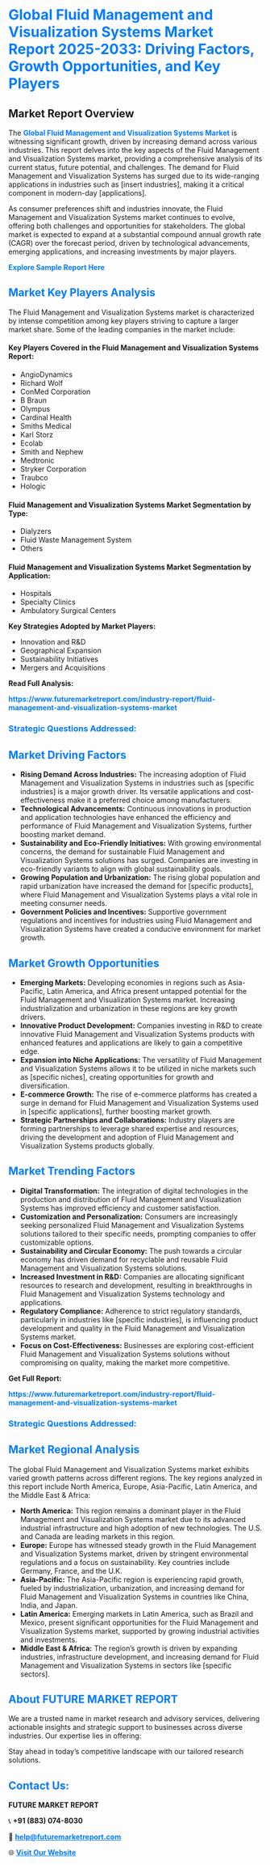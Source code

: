 <h1 style="color: #007BFF;">Global Fluid Management and Visualization Systems Market Report 2025-2033: Driving Factors, Growth Opportunities, and Key Players</h1>

<section id="overview">
<h2>Market Report Overview</h2>
<p>The <a href="https://www.futuremarketreport.com/industry-report/fluid-management-and-visualization-systems-market" style="color: #007BFF; text-decoration: none;"><strong>Global Fluid Management and Visualization Systems Market</strong></a> is witnessing significant growth, driven by increasing demand across various industries. This report delves into the key aspects of the Fluid Management and Visualization Systems market, providing a comprehensive analysis of its current status, future potential, and challenges. The demand for Fluid Management and Visualization Systems has surged due to its wide-ranging applications in industries such as [insert industries], making it a critical component in modern-day [applications].</p>
<p>As consumer preferences shift and industries innovate, the Fluid Management and Visualization Systems market continues to evolve, offering both challenges and opportunities for stakeholders. The global market is expected to expand at a substantial compound annual growth rate (CAGR) over the forecast period, driven by technological advancements, emerging applications, and increasing investments by major players.</p>
</section>

<section id="overview">
<p><a href="https://www.futuremarketreport.com/request-sample/reportId=45575" style="color: #007BFF; text-decoration: none;"><strong>Explore Sample Report Here</strong></a></p>
</section>

<section id="key-players">
<h2 style="color: #007BFF;">Market Key Players Analysis</h2>
<p>The Fluid Management and Visualization Systems market is characterized by intense competition among key players striving to capture a larger market share. Some of the leading companies in the market include:</p>
<h4>Key Players Covered in the Fluid Management and Visualization Systems Report:</h4>
<ul><li>AngioDynamics</li><li>Richard Wolf</li><li>ConMed Corporation</li><li>B Braun</li><li>Olympus</li><li>Cardinal Health</li><li>Smiths Medical</li><li>Karl Storz</li><li>Ecolab</li><li>Smith and Nephew</li><li>Medtronic</li><li>Stryker Corporation</li><li>Traubco</li><li>Hologic</li></ul>
<h4>Fluid Management and Visualization Systems Market Segmentation by Type:</h4>
<ul><li>Dialyzers</li><li>Fluid Waste Management System</li><li>Others</li></ul>

<h4>Fluid Management and Visualization Systems Market Segmentation by Application:</h4>
<ul><li>Hospitals</li><li>Specialty Clinics</li><li>Ambulatory Surgical Centers</li></ul>
<p><strong>Key Strategies Adopted by Market Players:</strong></p>
<ul>
<li>Innovation and R&D</li>
<li>Geographical Expansion</li>
<li>Sustainability Initiatives</li>
<li>Mergers and Acquisitions</li>
</ul>
</section>

<section>
<p><strong>Read Full Analysis: </strong></p><a href="https://www.futuremarketreport.com/industry-report/fluid-management-and-visualization-systems-market" style="color: #007BFF; text-decoration: none;"><strong>https://www.futuremarketreport.com/industry-report/fluid-management-and-visualization-systems-market</strong></a>
<h3 style="color: #007BFF;">Strategic Questions Addressed:</h3>
</section>

<section id="driving-factors">
<h2 style="color: #007BFF;">Market Driving Factors</h2>
<ul>
<li><strong>Rising Demand Across Industries:</strong> The increasing adoption of Fluid Management and Visualization Systems in industries such as [specific industries] is a major growth driver. Its versatile applications and cost-effectiveness make it a preferred choice among manufacturers.</li>
<li><strong>Technological Advancements:</strong> Continuous innovations in production and application technologies have enhanced the efficiency and performance of Fluid Management and Visualization Systems, further boosting market demand.</li>
<li><strong>Sustainability and Eco-Friendly Initiatives:</strong> With growing environmental concerns, the demand for sustainable Fluid Management and Visualization Systems solutions has surged. Companies are investing in eco-friendly variants to align with global sustainability goals.</li>
<li><strong>Growing Population and Urbanization:</strong> The rising global population and rapid urbanization have increased the demand for [specific products], where Fluid Management and Visualization Systems plays a vital role in meeting consumer needs.</li>
<li><strong>Government Policies and Incentives:</strong> Supportive government regulations and incentives for industries using Fluid Management and Visualization Systems have created a conducive environment for market growth.</li>
</ul>
</section>

<section id="growth-opportunities">
<h2 style="color: #007BFF;">Market Growth Opportunities</h2>
<ul>
<li><strong>Emerging Markets:</strong> Developing economies in regions such as Asia-Pacific, Latin America, and Africa present untapped potential for the Fluid Management and Visualization Systems market. Increasing industrialization and urbanization in these regions are key growth drivers.</li>
<li><strong>Innovative Product Development:</strong> Companies investing in R&D to create innovative Fluid Management and Visualization Systems products with enhanced features and applications are likely to gain a competitive edge.</li>
<li><strong>Expansion into Niche Applications:</strong> The versatility of Fluid Management and Visualization Systems allows it to be utilized in niche markets such as [specific niches], creating opportunities for growth and diversification.</li>
<li><strong>E-commerce Growth:</strong> The rise of e-commerce platforms has created a surge in demand for Fluid Management and Visualization Systems used in [specific applications], further boosting market growth.</li>
<li><strong>Strategic Partnerships and Collaborations:</strong> Industry players are forming partnerships to leverage shared expertise and resources, driving the development and adoption of Fluid Management and Visualization Systems products globally.</li>
</ul>
</section>

<section id="trending-factors">
<h2 style="color: #007BFF;">Market Trending Factors</h2>
<ul>
<li><strong>Digital Transformation:</strong> The integration of digital technologies in the production and distribution of Fluid Management and Visualization Systems has improved efficiency and customer satisfaction.</li>
<li><strong>Customization and Personalization:</strong> Consumers are increasingly seeking personalized Fluid Management and Visualization Systems solutions tailored to their specific needs, prompting companies to offer customizable options.</li>
<li><strong>Sustainability and Circular Economy:</strong> The push towards a circular economy has driven demand for recyclable and reusable Fluid Management and Visualization Systems solutions.</li>
<li><strong>Increased Investment in R&D:</strong> Companies are allocating significant resources to research and development, resulting in breakthroughs in Fluid Management and Visualization Systems technology and applications.</li>
<li><strong>Regulatory Compliance:</strong> Adherence to strict regulatory standards, particularly in industries like [specific industries], is influencing product development and quality in the Fluid Management and Visualization Systems market.</li>
<li><strong>Focus on Cost-Effectiveness:</strong> Businesses are exploring cost-efficient Fluid Management and Visualization Systems solutions without compromising on quality, making the market more competitive.</li>
</ul>
</section>

<section>
<p><strong>Get Full Report: </strong></p><a href="https://www.futuremarketreport.com/industry-report/fluid-management-and-visualization-systems-market" style="color: #007BFF; text-decoration: none;"><strong>https://www.futuremarketreport.com/industry-report/fluid-management-and-visualization-systems-market</strong></a>
<h3 style="color: #007BFF;">Strategic Questions Addressed:</h3>
</section>


<section id="regional-analysis">
<h2 style="color: #007BFF;">Market Regional Analysis</h2>
<p>The global Fluid Management and Visualization Systems market exhibits varied growth patterns across different regions. The key regions analyzed in this report include North America, Europe, Asia-Pacific, Latin America, and the Middle East & Africa:</p>
<ul>
<li><strong>North America:</strong> This region remains a dominant player in the Fluid Management and Visualization Systems market due to its advanced industrial infrastructure and high adoption of new technologies. The U.S. and Canada are leading markets in this region.</li>
<li><strong>Europe:</strong> Europe has witnessed steady growth in the Fluid Management and Visualization Systems market, driven by stringent environmental regulations and a focus on sustainability. Key countries include Germany, France, and the U.K.</li>
<li><strong>Asia-Pacific:</strong> The Asia-Pacific region is experiencing rapid growth, fueled by industrialization, urbanization, and increasing demand for Fluid Management and Visualization Systems in countries like China, India, and Japan.</li>
<li><strong>Latin America:</strong> Emerging markets in Latin America, such as Brazil and Mexico, present significant opportunities for the Fluid Management and Visualization Systems market, supported by growing industrial activities and investments.</li>
<li><strong>Middle East & Africa:</strong> The region’s growth is driven by expanding industries, infrastructure development, and increasing demand for Fluid Management and Visualization Systems in sectors like [specific sectors].</li>
</ul>
</section>

<footer>
<h2 style="color: #007BFF;">About FUTURE MARKET REPORT</h2>
<p>We are a trusted name in market research and advisory services, delivering actionable insights and strategic support to businesses across diverse industries. Our expertise lies in offering:</p>

<p>Stay ahead in today’s competitive landscape with our tailored research solutions.</p>

<h2 style="color: #007BFF;">Contact Us:</h2>
<p><strong>FUTURE MARKET REPORT</strong></p>
<p>📞 <strong>+91 (883) 074-8030</strong></p>
<p>📧 <strong><a href="mailto:help@futuremarketreport.com" style="color: #007BFF;">help@futuremarketreport.com</a></strong></p>
<p>🌐 <strong><a href="https://www.futuremarketreport.com/" style="color: #007BFF;">Visit Our Website</a></strong></p>
</footer>